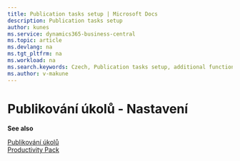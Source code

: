 ```yaml
---
title: Publication tasks setup | Microsoft Docs
description: Publication tasks setup
author: kunes
ms.service: dynamics365-business-central
ms.topic: article
ms.devlang: na
ms.tgt_pltfrm: na
ms.workload: na
ms.search.keywords: Czech, Publication tasks setup, additional functions
ms.author: v-makune
---
```

# Publikování úkolů - Nastavení

**See also**

[Publikování úkolů](publication-tasks.md)  
[Productivity Pack](productivity-pack.md)
